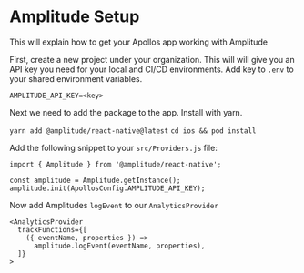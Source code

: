 # Amplitude Setup

This will explain how to get your Apollos app working with Amplitude

First, create a new project under your organization. This will will give you an API key you need for your local and CI/CD environments. Add key to `.env` to your shared environment variables.

```
AMPLITUDE_API_KEY=<key>
```

Next we need to add the package to the app. Install with yarn.

`yarn add @amplitude/react-native@latest`
`cd ios && pod install`

Add the following snippet to your `src/Providers.js` file:

```
import { Amplitude } from '@amplitude/react-native';

const amplitude = Amplitude.getInstance();
amplitude.init(ApollosConfig.AMPLITUDE_API_KEY);
```

Now add Amplitudes `logEvent` to our `AnalyticsProvider`

```
<AnalyticsProvider
  trackFunctions={[
    ({ eventName, properties }) =>
      amplitude.logEvent(eventName, properties),
  ]}
>
```
